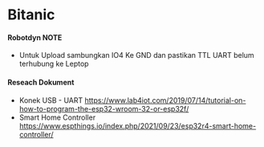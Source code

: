 # Bitanic


#### Robotdyn NOTE
- Untuk Upload sambungkan IO4 Ke GND dan pastikan TTL UART belum terhubung ke Leptop

#### Reseach Dokument
- Konek USB - UART 
https://www.lab4iot.com/2019/07/14/tutorial-on-how-to-program-the-esp32-wroom-32-or-esp32f/
- Smart Home Controller
https://www.espthings.io/index.php/2021/09/23/esp32r4-smart-home-controller/
